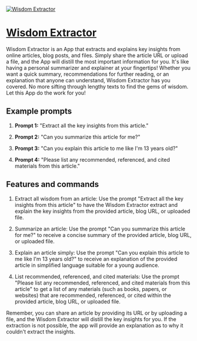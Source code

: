 [![Wisdom Extractor](https://files.oaiusercontent.com/file-e15FWpelf9tkDY9qjjibH7Ou?se=2123-10-17T18%3A39%3A50Z&sp=r&sv=2021-08-06&sr=b&rscc=max-age%3D31536000%2C%20immutable&rscd=attachment%3B%20filename%3D8537a6fa-8bd0-4335-b868-9a9b3f37779f.png&sig=ezm9vuwwqeQDHV//Rrerh%2BFyRYSPUnBW/QN1tB3oo90%3D)](https://chat.openai.com/g/g-QZG6kRhjM-wisdom-extractor)

# [Wisdom Extractor](https://chat.openai.com/g/g-QZG6kRhjM-wisdom-extractor)

Wisdom Extractor is an App that extracts and explains key insights from online articles, blog posts, and files. Simply share the article URL or upload a file, and the App will distill the most important information for you. It's like having a personal summarizer and explainer at your fingertips! Whether you want a quick summary, recommendations for further reading, or an explanation that anyone can understand, Wisdom Extractor has you covered. No more sifting through lengthy texts to find the gems of wisdom. Let this App do the work for you!

## Example prompts

1. **Prompt 1:** "Extract all the key insights from this article."

2. **Prompt 2:** "Can you summarize this article for me?"

3. **Prompt 3:** "Can you explain this article to me like I'm 13 years old?"

4. **Prompt 4:** "Please list any recommended, referenced, and cited materials from this article."

## Features and commands

1. Extract all wisdom from an article: Use the prompt "Extract all the key insights from this article" to have the Wisdom Extractor extract and explain the key insights from the provided article, blog URL, or uploaded file.

2. Summarize an article: Use the prompt "Can you summarize this article for me?" to receive a concise summary of the provided article, blog URL, or uploaded file.

3. Explain an article simply: Use the prompt "Can you explain this article to me like I'm 13 years old?" to receive an explanation of the provided article in simplified language suitable for a young audience.

4. List recommended, referenced, and cited materials: Use the prompt "Please list any recommended, referenced, and cited materials from this article" to get a list of any materials (such as books, papers, or websites) that are recommended, referenced, or cited within the provided article, blog URL, or uploaded file.

Remember, you can share an article by providing its URL or by uploading a file, and the Wisdom Extractor will distill the key insights for you. If the extraction is not possible, the app will provide an explanation as to why it couldn't extract the insights.